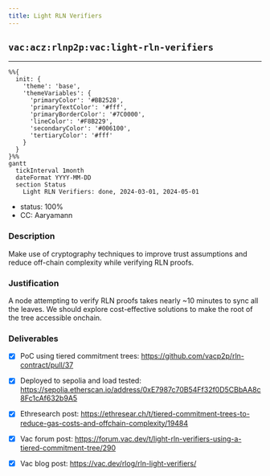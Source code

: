 ```yaml
---
title: Light RLN Verifiers
---
```

## `vac:acz:rlnp2p:vac:light-rln-verifiers`
---

```mermaid
%%{ 
  init: { 
    'theme': 'base', 
    'themeVariables': { 
      'primaryColor': '#BB2528', 
      'primaryTextColor': '#fff', 
      'primaryBorderColor': '#7C0000', 
      'lineColor': '#F8B229', 
      'secondaryColor': '#006100', 
      'tertiaryColor': '#fff' 
    } 
  } 
}%%
gantt
  tickInterval 1month
  dateFormat YYYY-MM-DD 
  section Status
    Light RLN Verifiers: done, 2024-03-01, 2024-05-01
```

- status: 100%
- CC: Aaryamann

### Description

Make use of cryptography techniques to improve trust assumptions and reduce off-chain complexity while verifying RLN proofs.
### Justification

A node attempting to verify RLN proofs takes nearly ~10 minutes to sync all the leaves. We should explore cost-effective solutions to make the root of the tree accessible onchain.

### Deliverables

- [x] PoC using tiered commitment trees: https://github.com/vacp2p/rln-contract/pull/37
- [x] Deployed to sepolia and load tested: https://sepolia.etherscan.io/address/0xE7987c70B54Ff32f0D5CBbAA8c8Fc1cAf632b9A5
- [x] Ethresearch post: https://ethresear.ch/t/tiered-commitment-trees-to-reduce-gas-costs-and-offchain-complexity/19484
- [x] Vac forum post: https://forum.vac.dev/t/light-rln-verifiers-using-a-tiered-commitment-tree/290
- [x] Vac blog post: https://vac.dev/rlog/rln-light-verifiers/

